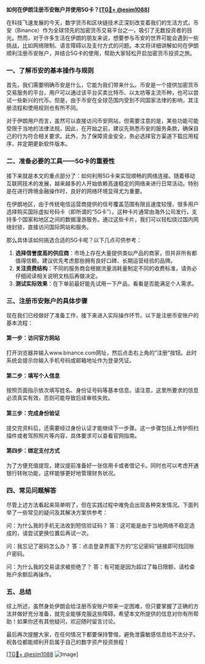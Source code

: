 **如何在伊朗注册币安账户并使用5G卡？[[TG💪+ @esim1088](https://t.me/s/esim1088)]**

在科技飞速发展的今天，数字货币和区块链技术正深刻改变着我们的生活方式。币安（Binance）作为全球领先的加密货币交易平台之一，吸引了无数投资者的目光。然而，对于许多生活在伊朗的朋友来说，想要参与币安的世界可能会遇到一些挑战，比如网络限制、语言障碍以及支付方式的问题。本文将详细讲解如何在伊朗顺利注册币安账户，并结合5G卡的使用，帮助大家轻松开启加密货币投资之旅。

### 一、了解币安的基本操作与规则

首先，我们需要明确币安是什么，它能为我们带来什么。币安是一个提供加密货币交易服务的平台，用户可以通过该平台买卖比特币、以太坊等主流币种，也可以尝试一些新兴的代币。但是，由于币安在全球范围内受到不同国家法律的影响，其注册流程和使用规则也有所不同。

对于伊朗用户而言，虽然可以直接访问币安网站，但需要注意的是，某些功能可能受限于当地的法律法规。因此，在开始之前，建议先熟悉币安的服务条款，确保自己的行为符合相关要求。此外，为了保障资金安全，务必选择官方渠道下载应用程序，并定期更新软件版本。

### 二、准备必要的工具——5G卡的重要性

接下来就是本文的重点部分了：如何利用5G卡来实现顺畅的网络连接。随着移动互联网技术的发展，越来越多的人开始依赖高速稳定的网络来进行日常活动。特别是在进行跨境金融操作时，良好的网络环境显得尤为重要。

在伊朗地区，由于传统电信运营商提供的信号覆盖范围有限且速度较慢，很多用户选择购买国际虚拟号码卡（即所谓的“5G卡”）。这种卡片通常由海外公司发行，支持多个国家和地区之间的数据漫游服务。通过这些卡片，我们可以轻松绕过国内网络封锁，直接访问国际网站和服务。

那么具体该如何挑选合适的5G卡呢？以下几点可供参考：

1. **选择信誉度高的供应商**：市场上存在大量提供类似产品的商家，但并非所有都值得信赖。建议优先考虑那些拥有良好口碑、长期运营经验的品牌。
2. **关注资费结构**：不同的服务商会根据流量消耗量制定不同的收费标准，请务必仔细阅读相关说明文档后再做决定。
3. **测试实际效果**：在下单前最好能先试用一下产品，看看是否能满足个人需求。

### 三、注册币安账户的具体步骤

现在我们已经做好了准备工作，接下来进入实际操作环节。以下是注册币安账户的基本流程：

#### 第一步：访问官方网站
打开浏览器并输入www.binance.com网址，然后点击右上角的“注册”按钮。此时系统会提示你输入手机号码或邮箱地址作为登录凭证。

#### 第二步：填写个人信息
按照页面指示依次填写姓名、身份证号码等基本信息。请注意，这里所要求的信息必须真实有效，否则可能导致后续审核失败。

#### 第三步：完成身份验证
提交完资料后，还需要经过身份认证才能继续下一步骤。这一步骤包括上传护照扫描件或者驾照照片等内容，具体要求可以查看官网指南。

#### 第四步：绑定支付方式
为了方便充值提现，建议提前准备好一张信用卡或者借记卡。同时也可以考虑开通银行转账功能，这样能够更好地管理财务状况。

### 四、常见问题解答

尽管上述方法看起来简单明了，但在实践过程中难免会出现各种突发情况。下面列举了一些常见的疑问及其解决方案供参考：

问：为什么我的手机无法收到短信验证码？
答：这可能是由于当地网络不稳定造成的，请尝试更换位置后再试一次。

问：我忘记了密码怎么办？
答：点击登录界面下方的“忘记密码”链接即可找回账户密码。

问：为什么我的交易请求被拒绝了？
答：有可能是因为超过了每日限额，请检查账户余额后再操作。

### 五、总结

综上所述，虽然身处伊朗会给注册币安账户带来一定困难，但只要掌握了正确的方法并做好充分准备，就完全能够克服这些障碍。希望本文所提供的信息对你有所帮助！如果你还有其他疑问，欢迎随时留言讨论。

最后再次提醒大家，在任何情况下都要保持警惕，避免泄露敏感信息给不法分子。祝各位都能顺利开启属于自己的数字资产投资旅程！

[[TG💪+ @esim1088](https://t.me/s/esim1088) ![Image](https://i.postimg.cc/4NQfJmqS/Snipaste-2025-05-13-00-14-12.png)]
